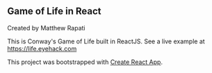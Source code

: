 ## Game of Life in React

Created by Matthew Rapati

This is Conway's Game of Life built in ReactJS. See a live example at https://life.eyehack.com

This project was bootstrapped with [Create React App](https://github.com/facebookincubator/create-react-app).
